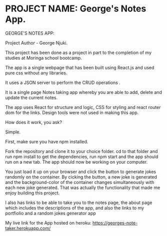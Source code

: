# PROJECT NAME: George's Notes App.

GEORGE'S NOTES APP:

Project Author - George Njuki.

This project has been done as a project in part to the completion of my studies at Moringa school bootcamp.

The app is a single webpage that has been built using React.js and used pure css without any libraries.

It uses a JSON server to perform the CRUD operations .

It is a single page Notes taking app whereby you are able to add, delete and update the current notes.

The app uses React for structure and logic, CSS for styling and react router dom for the links. Design tools were not used in making this app.

How does it work, you ask?

Simple.

First, make sure you have npm installed.

Fork the repository and clone it to your choice folder. cd to that folder and run npm install to get the dependencies, run npm start and the app should run on a new tab. The app should now be working on your computer.

You just load it up on your browser and click the button to generate jokes randomly on the container. By cicking the button, a new joke is generated and the background-color of the container changes simultaneously with each new joke generated. That was actually the functionality that made me enjoy building this project.

I also has links to be able to take you to the notes page, the about page which includes the descriptions of the app, and also the links to my portfiolio and a random jokes generator app

My live link for the App hosted on heroku:  https://georges-note-taker.herokuapp.com/


